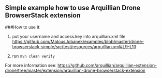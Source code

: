 ## Simple example how to use Arquillian Drone BrowserStack extension

###How to use it:
1) put your username and access.key into arquillian.xml file
https://github.com/MatousJobanek/examples/blob/master/drone-browserstack-simple/src/test/resources/arquillian.xml#L9-L10
 
2) run `mvn clean verify`

For more information see: https://github.com/arquillian/arquillian-extension-drone/tree/master/extension/arquillian-drone-browserstack-extension